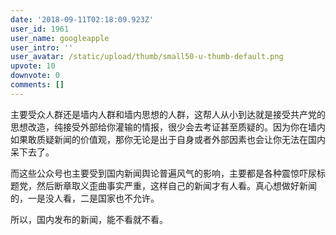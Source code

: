 ```yaml
---
date: '2018-09-11T02:18:09.923Z'
user_id: 1961
user_name: googleapple
user_intro: ''
user_avatar: /static/upload/thumb/small50-u-thumb-default.png
upvote: 10
downvote: 0
comments: []
---
```


主要受众人群还是墙内人群和墙内思想的人群，这帮人从小到达就是接受共产党的思想改造，纯接受外部给你灌输的情报，很少会去考证甚至质疑的。因为你在墙内如果敢质疑新闻的价值观，那你无论是出于自身或者外部因素也会让你无法在国内呆下去了。

而这些公众号也主要受到国内新闻舆论普遍风气的影响，主要都是各种震惊吓尿标题党，然后断章取义歪曲事实严重，这样自己的新闻才有人看。真心想做好新闻的，一是没人看，二是国家也不允许。

  

所以，国内发布的新闻，能不看就不看。
